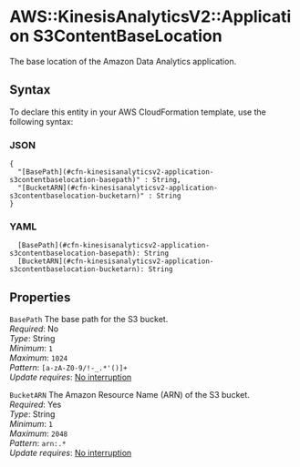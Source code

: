 # AWS::KinesisAnalyticsV2::Application S3ContentBaseLocation<a name="aws-properties-kinesisanalyticsv2-application-s3contentbaselocation"></a>

The base location of the Amazon Data Analytics application\.

## Syntax<a name="aws-properties-kinesisanalyticsv2-application-s3contentbaselocation-syntax"></a>

To declare this entity in your AWS CloudFormation template, use the following syntax:

### JSON<a name="aws-properties-kinesisanalyticsv2-application-s3contentbaselocation-syntax.json"></a>

```
{
  "[BasePath](#cfn-kinesisanalyticsv2-application-s3contentbaselocation-basepath)" : String,
  "[BucketARN](#cfn-kinesisanalyticsv2-application-s3contentbaselocation-bucketarn)" : String
}
```

### YAML<a name="aws-properties-kinesisanalyticsv2-application-s3contentbaselocation-syntax.yaml"></a>

```
  [BasePath](#cfn-kinesisanalyticsv2-application-s3contentbaselocation-basepath): String
  [BucketARN](#cfn-kinesisanalyticsv2-application-s3contentbaselocation-bucketarn): String
```

## Properties<a name="aws-properties-kinesisanalyticsv2-application-s3contentbaselocation-properties"></a>

`BasePath`  <a name="cfn-kinesisanalyticsv2-application-s3contentbaselocation-basepath"></a>
The base path for the S3 bucket\.  
*Required*: No  
*Type*: String  
*Minimum*: `1`  
*Maximum*: `1024`  
*Pattern*: `[a-zA-Z0-9/!-_.*'()]+`  
*Update requires*: [No interruption](https://docs.aws.amazon.com/AWSCloudFormation/latest/UserGuide/using-cfn-updating-stacks-update-behaviors.html#update-no-interrupt)

`BucketARN`  <a name="cfn-kinesisanalyticsv2-application-s3contentbaselocation-bucketarn"></a>
The Amazon Resource Name \(ARN\) of the S3 bucket\.  
*Required*: Yes  
*Type*: String  
*Minimum*: `1`  
*Maximum*: `2048`  
*Pattern*: `arn:.*`  
*Update requires*: [No interruption](https://docs.aws.amazon.com/AWSCloudFormation/latest/UserGuide/using-cfn-updating-stacks-update-behaviors.html#update-no-interrupt)